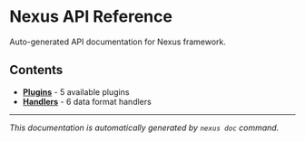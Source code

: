 # Nexus API Reference

Auto-generated API documentation for Nexus framework.

## Contents

- **[Plugins](plugins/README.md)** - 5 available plugins
- **[Handlers](handlers/README.md)** - 6 data format handlers

---

*This documentation is automatically generated by `nexus doc` command.*
